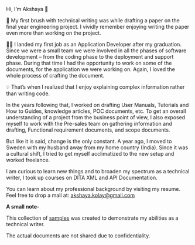  Hi, I’m Akshaya :wave:

 :seedling: My first brush with technical writing was while drafting a paper on the final year engineering project.
 I vividly remember enjoying writing the paper even more than working on the project.

:woman_technologist: I landed my first job as an Application Developer after my graduation.
Since we were a small team we were involved in all the phases of software development – from the coding phase to the deployment and support phase.
During that time I had the opportunity to work on some of the documents, for the application we were working on.
Again, I loved the whole process of crafting the document.

:bulb: That’s when I realized that I enjoy explaining complex information rather than writing code.

In the years following that, I worked on drafting User Manuals, Tutorials and  How to Guides, knowledge articles, POC documents, etc.
To get an overall understanding of a project from the business point of view,
I also exposed myself to work with the Pre-sales team on gathering information and drafting, Functional requirement documents, and scope documents.  

But like it is said, change is the only constant. A year ago, I moved to Sweden with my husband away from my home country (India). Since it was a cultural shift, I tried to get myself acclimatized to the new setup and worked freelance.

I am curious to learn new things and to broaden my spectrum as a technical writer, I took up courses on DITA XML and API Documentation.

You can learn about my professional background by visiting my resume. Feel free to drop a mail at: akshaya.kolay@gmail.com

**A small note-**

This collection of [samples](https://github.com/akshayakolay/Portfolio) was created to demonstrate my abilities as a technical writer. 

The actual documents are not shared due to confidentiality.








<!---
akshayakolay/akshayakolay is a ✨ special ✨ repository because its `README.md` (this file) appears on your GitHub profile.
You can click the Preview link to take a look at your changes.
--->
